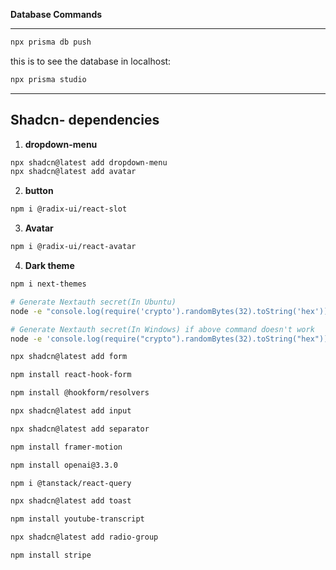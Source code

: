 **Database Commands**

---

```bash
npx prisma db push
```

this is to see the database in localhost:

```bash
npx prisma studio
```

---

## Shadcn- dependencies

1. **dropdown-menu**

```bash
npx shadcn@latest add dropdown-menu
npx shadcn@latest add avatar

```

2. **button**

```bash
npm i @radix-ui/react-slot
```

3. **Avatar**

```bash
npm i @radix-ui/react-avatar
```

4. **Dark theme**

```bash
npm i next-themes
```

```bash
# Generate Nextauth secret(In Ubuntu)
node -e "console.log(require('crypto').randomBytes(32).toString('hex'))"

# Generate Nextauth secret(In Windows) if above command doesn't work
node -e 'console.log(require("crypto").randomBytes(32).toString("hex"))'
```

```bash
npx shadcn@latest add form
```

```bash
npm install react-hook-form
```

```bash
npm install @hookform/resolvers
```

```bash
npx shadcn@latest add input
```

```bash
npx shadcn@latest add separator
```

```bash
npm install framer-motion
```

```bash
npm install openai@3.3.0
```

```bash
npm i @tanstack/react-query
```

```bash
npx shadcn@latest add toast
```

```bash
npm install youtube-transcript
```

```bash
npx shadcn@latest add radio-group
```

```bash
npm install stripe
```
